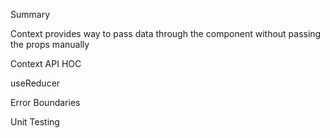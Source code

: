 Summary

Context provides way to pass data through the component without passing the props manually

Context API
HOC

useReducer

Error Boundaries

Unit Testing
